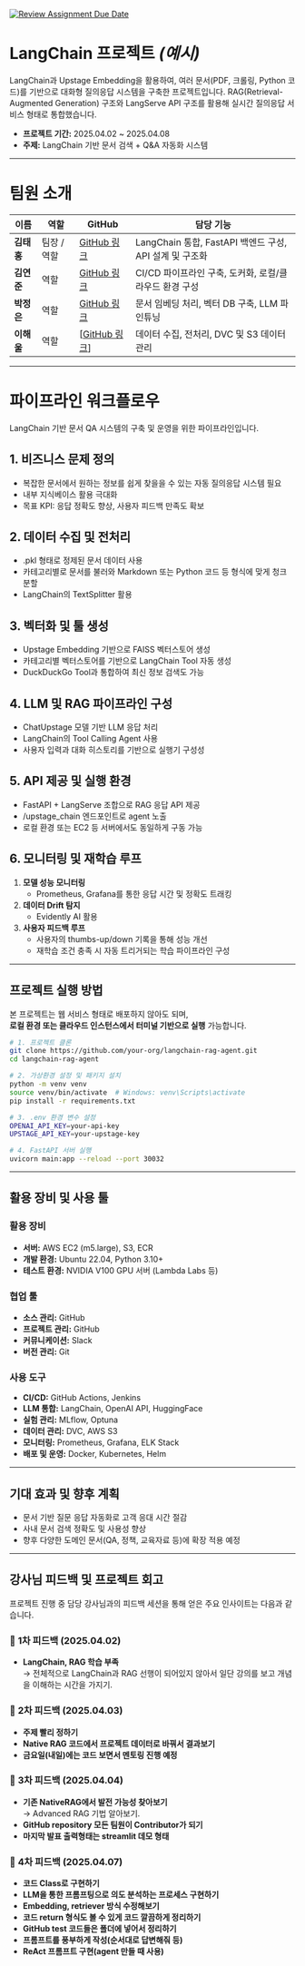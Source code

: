 [![Review Assignment Due Date](https://classroom.github.com/assets/deadline-readme-button-22041afd0340ce965d47ae6ef1cefeee28c7c493a6346c4f15d667ab976d596c.svg)](https://classroom.github.com/a/5BS4k7bR)
# **LangChain 프로젝트** *(예시)*

LangChain과 Upstage Embedding을 활용하여, 여러 문서(PDF, 크롤링, Python 코드)를 기반으로 대화형 질의응답 시스템을 구축한 프로젝트입니다.
RAG(Retrieval-Augmented Generation) 구조와 LangServe API 구조를 활용해 실시간 질의응답 서비스 형태로 통합했습니다.

- **프로젝트 기간:** 2025.04.02 ~ 2025.04.08  
- **주제:** LangChain 기반 문서 검색 + Q&A 자동화 시스템  

---

# **팀원 소개**

| 이름      | 역할             | GitHub                | 담당 기능                                         |
|-----------|------------------|------------------------|--------------------------------------------------|
| **김태홍** | 팀장 / 역할 | [GitHub 링크](#)       | LangChain 통합, FastAPI 백엔드 구성, API 설계 및 구조화 |
| **김연준** |  역할   | [GitHub 링크](#)       | CI/CD 파이프라인 구축, 도커화, 로컬/클라우드 환경 구성 |
| **박정은** | 역할 | [GitHub 링크](#)       | 문서 임베딩 처리, 벡터 DB 구축, LLM 파인튜닝           |
| **이해울** | 역할     | [[GitHub 링크](https://github.com/haeul)]       | 데이터 수집, 전처리, DVC 및 S3 데이터 관리            |

---

# **파이프라인 워크플로우**

LangChain 기반 문서 QA 시스템의 구축 및 운영을 위한 파이프라인입니다.

## **1. 비즈니스 문제 정의**
- 복잡한 문서에서 원하는 정보를 쉽게 찾을을 수 있는 자동 질의응답 시스템 필요
- 내부 지식베이스 활용 극대화
- 목표 KPI: 응답 정확도 향상, 사용자 피드백 만족도 확보

## **2. 데이터 수집 및 전처리**
- .pkl 형태로 정제된 문서 데이터 사용
- 카테고리별로 문서를 불러와 Markdown 또는 Python 코드 등 형식에 맞게 청크 분할
- LangChain의 TextSplitter 활용

## **3. 벡터화 및 툴 생성**
- Upstage Embedding 기반으로 FAISS 벡터스토어 생성
- 카테고리별 벡터스토어를 기반으로 LangChain Tool 자동 생성
- DuckDuckGo Tool과 통합하여 최신 정보 검색도 가능

## **4. LLM 및 RAG 파이프라인 구성**
- ChatUpstage 모델 기반 LLM 응답 처리
- LangChain의 Tool Calling Agent 사용
- 사용자 입력과 대화 히스토리를 기반으로 실행기 구성성

## **5. API 제공 및 실행 환경**
- FastAPI + LangServe 조합으로 RAG 응답 API 제공
- /upstage_chain 엔드포인트로 agent 노출
- 로컬 환경 또는 EC2 등 서버에서도 동일하게 구동 가능

## **6. 모니터링 및 재학습 루프**
1. **모델 성능 모니터링**
   - Prometheus, Grafana를 통한 응답 시간 및 정확도 트래킹
2. **데이터 Drift 탐지**
   - Evidently AI 활용
3. **사용자 피드백 루프**
   - 사용자의 thumbs-up/down 기록을 통해 성능 개선
   - 재학습 조건 충족 시 자동 트리거되는 학습 파이프라인 구성

---

## **프로젝트 실행 방법**

본 프로젝트는 웹 서비스 형태로 배포하지 않아도 되며,  
**로컬 환경 또는 클라우드 인스턴스에서 터미널 기반으로 실행** 가능합니다.

```bash
# 1. 프로젝트 클론
git clone https://github.com/your-org/langchain-rag-agent.git
cd langchain-rag-agent

# 2. 가상환경 설정 및 패키지 설치
python -m venv venv
source venv/bin/activate  # Windows: venv\Scripts\activate
pip install -r requirements.txt

# 3. .env 환경 변수 설정
OPENAI_API_KEY=your-api-key
UPSTAGE_API_KEY=your-upstage-key

# 4. FastAPI 서버 실행
uvicorn main:app --reload --port 30032
```

---

## **활용 장비 및 사용 툴**

### **활용 장비**
- **서버:** AWS EC2 (m5.large), S3, ECR
- **개발 환경:** Ubuntu 22.04, Python 3.10+
- **테스트 환경:** NVIDIA V100 GPU 서버 (Lambda Labs 등)

### **협업 툴**
- **소스 관리:** GitHub
- **프로젝트 관리:** GitHub
- **커뮤니케이션:** Slack
- **버전 관리:** Git

### **사용 도구**
- **CI/CD:** GitHub Actions, Jenkins
- **LLM 통합:** LangChain, OpenAI API, HuggingFace
- **실험 관리:** MLflow, Optuna
- **데이터 관리:** DVC, AWS S3
- **모니터링:** Prometheus, Grafana, ELK Stack
- **배포 및 운영:** Docker, Kubernetes, Helm

---

## **기대 효과 및 향후 계획**
- 문서 기반 질문 응답 자동화로 고객 응대 시간 절감
- 사내 문서 검색 정확도 및 사용성 향상
- 향후 다양한 도메인 문서(QA, 정책, 교육자료 등)에 확장 적용 예정

---
## **강사님 피드백 및 프로젝트 회고**

프로젝트 진행 중 담당 강사님과의 피드백 세션을 통해 얻은 주요 인사이트는 다음과 같습니다.

### 📌 **1차 피드백 (2025.04.02)**
- **LangChain, RAG 학습 부족**  
  → 전체적으로 LangChain과 RAG 선행이 되어있지 않아서 일단 강의를 보고 개념을 이해하는 시간을 가지기.

### 📌 **2차 피드백 (2025.04.03)**
- **주제 빨리 정하기**  
- **Native RAG 코드에서 프로젝트 데이터로 바꿔서 결과보기**  
- **금요일(내일)에는 코드 보면서 멘토링 진행 예정**

### 📌 **3차 피드백 (2025.04.04)**
- **기존 NativeRAG에서 발전 가능성 찾아보기**  
  → Advanced RAG 기법 알아보기.
- **GitHub repository 모든 팀원이 Contributor가 되기**  
- **마지막 발표 출력형태는 streamlit 데모 형태**

### 📌 **4차 피드백 (2025.04.07)**
- **코드 Class로 구현하기**  
- **LLM을 통한 프롬프팅으로 의도 분석하는 프로세스 구현하기**  
- **Embedding, retriever 방식 수정해보기**
- **코드 return 형식도 볼 수 있게 코드 깔끔하게 정리하기**
- **GitHub test 코드들은 폴더에 넣어서 정리하기**
- **프롬프트를 풍부하게 작성(순서대로 답변해줘 등)**
- **ReAct 프롬프트 구현(agent 만들 때 사용)**
